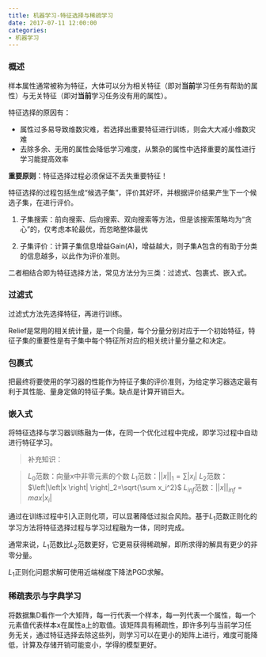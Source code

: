 ```yaml
---
title: 机器学习-特征选择与稀疏学习
date: 2017-07-11 12:00:00
categories: 
- 机器学习
---
```


<script type="text/javascript" src="http://cdn.mathjax.org/mathjax/latest/MathJax.js?config=default"></script>

### 概述

样本属性通常被称为特征，大体可以分为相关特征（即对**当前**学习任务有帮助的属性）与无关特征（即对**当前**学习任务没有用的属性）。

特征选择的原因有：

* 属性过多易导致维数灾难，若选择出重要特征进行训练，则会大大减小维数灾难
* 去除多余、无用的属性会降低学习难度，从繁杂的属性中选择重要的属性进行学习能提高效率

**重要原则**：特征选择过程必须保证不丢失重要特征！

特征选择的过程包括生成“候选子集”，评价其好坏，并根据评价结果产生下一个候选子集，在进行评价。

1. 子集搜索：前向搜索、后向搜索、双向搜索等方法，但是该搜索策略均为“贪心”的，仅考虑本轮最优，而忽略整体最优

2. 子集评价：计算子集信息增益Gain(A)，增益越大，则子集A包含的有助于分类的信息越多，以此作为评价准则。

二者相结合即为特征选择方法，常见方法分为三类：过滤式、包裹式、嵌入式。

### 过滤式

过滤式方法先选择特征，再进行训练。

Relief是常用的相关统计量，是一个向量，每个分量分别对应于一个初始特征，特征子集的重要性是有子集中每个特征所对应的相关统计量分量之和决定。

### 包裹式

把最终将要使用的学习器的性能作为特征子集的评价准则，为给定学习器选定最有利于其性能、量身定做的特征子集。缺点是计算开销巨大。

### 嵌入式

将特征选择与学习器训练融为一体，在同一个优化过程中完成，即学习过程中自动进行特征学习。

> 补充知识：

> $L_0$范数：向量x中非零元素的个数
> $L_1$范数：$\left|\left|x \right| \right|_1=\sum \left|x_i \right|$
> $L_2$范数：$\left|\left|x \right| \right|_2=\sqrt{\sum x_i^2}$
> $L_{inf}$范数：$\left|\left|x \right| \right|_{inf} =max \left | x_i \right |$

通过在训练过程中引入正则化项，可以显著降低过拟合风险。基于$L_1$范数正则化的学习方法将特征选择过程与学习过程融为一体，同时完成。

通常来说，$L_1$范数比$L_2$范数更好，它更易获得稀疏解，即所求得的解具有更少的非零分量。

$L_1$正则化问题求解可使用近端梯度下降法PGD求解。

### 稀疏表示与字典学习

将数据集D看作一个大矩阵，每一行代表一个样本，每一列代表一个属性，每一个元素值代表样本x在属性a上的取值。该矩阵具有稀疏性，即许多列与当前学习任务无关，通过特征选择去除这些列，则学习可以在更小的矩阵上进行，难度可能降低，计算及存储开销可能变小，学得的模型更好。

